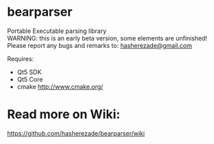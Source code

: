 bearparser
==========

Portable Executable parsing library<br/>
WARNING: this is an early beta version, some elements are unfinished!<br/>
Please report any bugs and remarks to: hasherezade@gmail.com<br/>

Requires:
+ Qt5 SDK<br/>
+ Qt5 Core<br/>
+ cmake http://www.cmake.org/<br/>

Read more on Wiki:
===
https://github.com/hasherezade/bearparser/wiki
